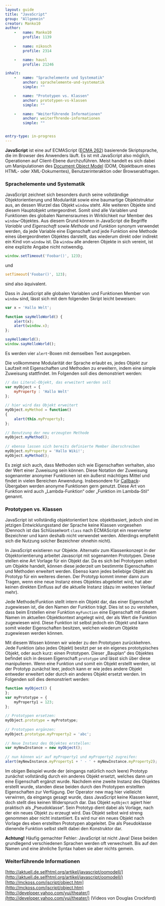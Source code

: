 ```yaml
---
layout: guide
title: "JavaScript"
group: "Allgemein"
creator: Manko10
author:
    -   name: Manko10
        profile: 1139
    
    -   name: nikosch
        profile: 2314

    -   name: hausl
        profile: 21246

inhalt:
    -   name: "Sprachelemente und Systematik"
        anchor: sprachelemente-und-systematik
        simple: ""

    -   name: "Prototypen vs. Klassen"
        anchor: prototypen-vs-klassen
        simple: ""

    -   name: "Weiterführende Informationen"
        anchor: weiterfhrende-informationen
        simple: ""


entry-type: in-progress
---
```


**JavaScript** ist eine auf ECMAScript ([ECMA 262](http://www.ecma-international.org/publications/standards/Ecma-262.htm)) basierende Skriptsprache, die im Browser des Anwenders läuft. Es ist mit JavaScript also möglich, Operationen auf Client-Ebene durchzuführen. Meist handelt es sich dabei um Manipulationen des [Document Object Model](http://www.php.de/wiki-php/index.php/Document_Object_Model) (DOM, Objektbaum eines HTML- oder XML-Dokumentes), Benutzerinteraktion oder Browserabfragen. 

### Sprachelemente und Systematik

JavaScript zeichnet sich besonders durch seine vollständige Objektorientierung und Modularität sowie eine baumartige Objektstruktur aus, an dessen Wurzel das Objekt `window` steht. Alle weiteren Objekte sind diesem Hauptobjekt untergeordnet. Somit sind alle Variablen und Funktionen des globalen Namensraumes in Wirklichkeit nur Member des `window`-Objektes. Aus diesem Grund können in JavaScript die Begriffe *Variable* und *Eigenschaft* sowie *Methode* und *Funktion* synonym verwendet werden, da jede Variable eine Eigenschaft und jede Funktion eine Methode eines übergeordneten Objektes darstellt, das wiederum direkt oder indirekt ein Kind von `window` ist. Da `window` alle anderen Objekte in sich vereint, ist eine explizite Angabe nicht notwendig. 

~~~ javascript
window.setTimeout('Foobar()', 123);
~~~

und 

~~~ javascript
setTimeout('Foobar()', 123);
~~~

sind also äquivalent.

Dass in JavaScript alle globalen Variablen und Funktionen Member von `window` sind, lässt sich mit dem folgenden Skript leicht beweisen: 

~~~ javascript
var x = 'Hallo Welt';
 
function sayHelloWorld() {
    alert(x);
    alert(window.x);
};

sayHelloWorld();
window.sayHelloWorld();
~~~


Es werden vier `alert`-Boxen mit demselben Text ausgegeben. 

Die vollkommene Modularität der Sprache erlaubt es, jedes Objekt zur Laufzeit mit Eigenschaften und Methoden zu erweitern, indem eine simple Zuweisung stattfindet. Im Folgenden soll dies demonstriert werden: 

~~~ javascript
// das Literal-Objekt, das erweitert werden soll
var myObject = {
    myProperty : 'Hallo Welt'
};
 
// hier wird das Objekt erweitert
myObject.myMethod = function()
{
    alert(this.myProperty);
};
 
// Benutzung der neu erzeugten Methode
myObject.myMethod();
 
// ebenso lassen sich bereits definierte Member überschreiben
myObject.myProperty = 'Hallo Wiki!';
myObject.myMethod();
~~~

Es zeigt sich auch, dass Methoden sich wie Eigenschaften verhalten, also der Wert einer Zuweisung sein können. Diese Notation der Zuweisung sogenannter anonymer Funktionen ist ein äußerst mächtiges Mittel und findet in vielen Bereichen Anwendung. Insbesondere für [Callback](http://www.php.de/wiki-php/index.php?title=Callback&action=edit)-Übergaben werden anonyme Funktionen gern genutzt. Diese Art von Funktion wird auch „Lambda-Funktion“ oder „Funktion im Lambda-Stil“ genannt. 

### Prototypen vs. Klassen
 
JavaScript ist vollständig objektorientiert bzw. objektbasiert, jedoch sind im jetzigen Entwicklungsstand der Sprache keine Klassen vorgesehen (Dennoch ist das Schlüsselwort `class` nach ECMAScript ein reservierter Bezeichner und kann deshalb nicht verwendet werden. Allerdings empfiehlt sich die Nutzung solcher Bezeichner ohnehin nicht). 

In JavaScript existieren nur Objekte. Alternativ zum Klassenkonzept in der Objektorientierung arbeitet Javascript mit sogenannten Prototypen. Diese stellen eine Art Vorlage für ein Objekt dar. Da es sich bei Prototypen selbst um Objekte handelt, können diese jederzeit um bestimmte Eigenschaften und Methoden erweitert werden. Ebenso kann jedes beliebige Objekt als Prototyp für ein weiteres dienen. Der Prototyp kommt immer dann zum Tragen, wenn eine neue Instanz eines Objektes abgeleitet wird, hat aber keinen direkten Einfluss auf die aktuelle Instanz (dazu im weiteren Verlauf mehr).

Jede Methode/Funktion stellt intern ein Objekt dar, das einer Eigenschaft zugewiesen ist, die den Namen der Funktion trägt. Dies ist so zu verstehen, dass beim Erstellen einer Funktion `myFunction` eine Eigenschaft mit diesem Namen im aktuellen Objektkontext angelegt wird, der als Wert die Funktion zugewiesen wird. Diese Funktion ist selbst jedoch ein Objekt und kann somit wieder Eigenschaften besitzen, welchen wiederum Objekte zugewiesen werden können.

Mit diesem Wissen können wir wieder zu den Prototypen zurückkehren. Jede Funktion (also jedes Objekt) besitzt per se ein eigenes prototypisches Objekt, oder auch kurz: einen Prototypen. Dieser „Bauplan“ des Objektes befindet sich in dessen Eigenschaft `prototype` und lässt sich über diese manipulieren. Wenn eine Funktion und somit ein Objekt erstellt werden, ist der Prototyp zunächst leer, jedoch kann er wie jedes andere Objekt entweder erweitert oder durch ein anderes Objekt ersetzt werden. Im Folgenden soll dies demonstriert werden: 

~~~ javascript
function myObject() {
};
var myPrototype = {
    myProperty1 = 123;
};
 
// Prototypen ersetzen:
myObject.prototype = myPrototype;
 
// Prototypen ergänzen: 
myObject.prototype.myProperty2 = 'abc';
 
// Neue Instanz des Objektes erstellen:
var myNewInstance = new myObject();
 
// nun können wir auf myProperty1 und myProperty2 zugreifen:
alert(myNewInstance.myProperty1 + ' - ' + myNewInstance.myProperty2);
~~~

Im obigen Beispiel wurde der (eingangs natürlich noch leere) Prototyp zunächst vollständig durch ein anderes Objekt ersetzt, welches dann um eine Eigenschaft ergänzt wurde. Nachdem eine zweite Instanz des Objektes erstellt wurde, standen diese beiden durch den Prototypen erstellten Eigenschaften zur Verfügung. Der Operator new mag hier vielleicht verwirren, da eingangs gesagt wurde, dass JavaScript keine Klassen kennt, doch stellt dies keinen Widerspruch dar. Das Objekt `myObject` agiert hier praktisch als „Pseudoklasse“. Sein Prototyp dient dabei als Vorlage, nach der ein neues Objekt zu erzeugt wird. Das Objekt selbst wird streng genommen aber nicht instantiiert. Es wird nur ein neues Objekt nach Vorlage des eben erstellten Prototypen abgeleitet. Die als Pseudoklasse dienende Funktion selbst stellt dabei den Konstruktor dar. 

<div class="alert alert-danger">
<strong>Achtung!</strong> Häufig gemachter Fehler:
JavaScript ist nicht Java! Diese beiden grundlegend verschiedenen Sprachen werden oft verwechselt. Bis auf den Namen und eine ähnliche Syntax haben sie aber nichts gemein.</div>

### Weiterführende Informationen

[http://aktuell.de.selfhtml.org/artikel/javascript/oomodell/](http://aktuell.de.selfhtml.org/artikel/javascript/oomodell/)  
[http://mckoss.com/jscript/object.htm](http://mckoss.com/jscript/object.htm)  
[http://developer.yahoo.com/yui/theater/](http://developer.yahoo.com/yui/theater/) (Videos von Douglas Crockford) 

